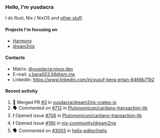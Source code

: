 ### Hello, I'm yusdacra

I do Rust, Nix / NixOS and [other stuff](https://yusdacra.gitlab.io/about).

#### Projects I'm focusing on

- [Harmony](https://harmonyapp.io)
- [dream2nix](https://github.com/nix-community/dream2nix)

#### Contacts

- Matrix: [@yusdacra:nixos.dev](https://matrix.to/#/@yusdacra:nixos.dev)
- E-mail: y.bera003.06@pm.me
- LinkedIn: https://www.linkedin.com/in/yusuf-bera-ertan-8468b7192

#### Recent activity

<!--START_SECTION:activity-->
1. 🎉 Merged PR [#3](https://github.com/yusdacra/dream2nix-crates-io/pull/3) in [yusdacra/dream2nix-crates-io](https://github.com/yusdacra/dream2nix-crates-io)
2. 🗣 Commented on [#712](https://github.com/Plutonomicon/cardano-transaction-lib/issues/712) in [Plutonomicon/cardano-transaction-lib](https://github.com/Plutonomicon/cardano-transaction-lib)
3. ❗️ Opened issue [#706](https://github.com/Plutonomicon/cardano-transaction-lib/issues/706) in [Plutonomicon/cardano-transaction-lib](https://github.com/Plutonomicon/cardano-transaction-lib)
4. ❗️ Opened issue [#190](https://github.com/nix-community/dream2nix/issues/190) in [nix-community/dream2nix](https://github.com/nix-community/dream2nix)
5. 🗣 Commented on [#3003](https://github.com/helix-editor/helix/issues/3003) in [helix-editor/helix](https://github.com/helix-editor/helix)
<!--END_SECTION:activity-->
